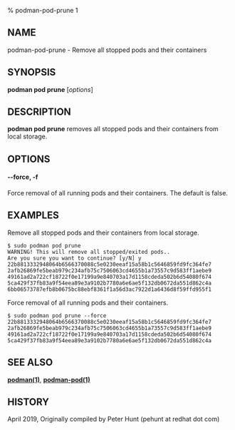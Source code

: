 % podman-pod-prune 1

## NAME
podman-pod-prune - Remove all stopped pods and their containers

## SYNOPSIS
**podman pod prune** [*options*]

## DESCRIPTION
**podman pod prune** removes all stopped pods and their containers from local storage.

## OPTIONS

#### **--force**, **-f**
Force removal of all running pods and their containers. The default is false.

## EXAMPLES

Remove all stopped pods and their containers from local storage.
```
$ sudo podman pod prune
WARNING! This will remove all stopped/exited pods..
Are you sure you want to continue? [y/N] y
22b8813332948064b6566370088c5e0230eeaf15a58b1c5646859fd9fc364fe7
2afb26869fe5beab979c234afb75c7506063cd4655b1a73557c9d583ff1aebe9
49161ad2a722cf18722f0e17199a9e840703a17d1158cdeda502b6d54080f674
5ca429f37fb83a9f54eea89e3a9102b7780a6e6ae5f132db0672da551d862c4a
6bb06573787efb8b0675bc88ebf8361f1a56d3ac7922d1a6436d8f59ffd955f1
```

Force removal of all running pods and their containers.
```
$ sudo podman pod prune --force
22b8813332948064b6566370088c5e0230eeaf15a58b1c5646859fd9fc364fe7
2afb26869fe5beab979c234afb75c7506063cd4655b1a73557c9d583ff1aebe9
49161ad2a722cf18722f0e17199a9e840703a17d1158cdeda502b6d54080f674
5ca429f37fb83a9f54eea89e3a9102b7780a6e6ae5f132db0672da551d862c4a
```

## SEE ALSO
**[podman(1)](podman.1.md)**, **[podman-pod(1)](podman-pod.1.md)**

## HISTORY
April 2019, Originally compiled by Peter Hunt (pehunt at redhat dot com)
